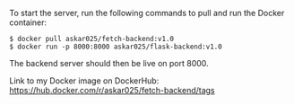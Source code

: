 To start the server, run the following commands to pull and run the Docker container:

```console
$ docker pull askar025/fetch-backend:v1.0
$ docker run -p 8000:8000 askar025/flask-backend:v1.0
```

The backend server should then be live on port 8000.

Link to my Docker image on DockerHub:
https://hub.docker.com/r/askar025/fetch-backend/tags